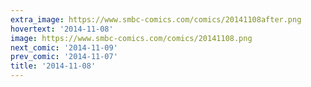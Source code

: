 ```yaml
---
extra_image: https://www.smbc-comics.com/comics/20141108after.png
hovertext: '2014-11-08'
image: https://www.smbc-comics.com/comics/20141108.png
next_comic: '2014-11-09'
prev_comic: '2014-11-07'
title: '2014-11-08'
---
```


